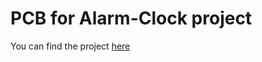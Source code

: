# PCB for Alarm-Clock project
You can find the project [here](github.com/GHOST-mHBr/https://github.com/GHOST-mHBr/AVR-Codes/tree/master/Atmega8%20Async%20Timer2%20Standard%20C%20time%20API)

